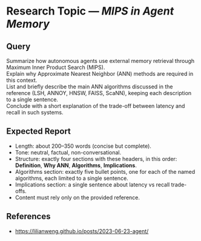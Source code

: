# Research Topic — _MIPS in Agent Memory_

## Query

Summarize how autonomous agents use external memory retrieval through Maximum Inner Product Search (MIPS).  
Explain why Approximate Nearest Neighbor (ANN) methods are required in this context.  
List and briefly describe the main ANN algorithms discussed in the reference (LSH, ANNOY, HNSW, FAISS, ScaNN), keeping each description to a single sentence.  
Conclude with a short explanation of the trade-off between latency and recall in such systems.

## Expected Report

- Length: about 200–350 words (concise but complete).
- Tone: neutral, factual, non-conversational.
- Structure: exactly four sections with these headers, in this order: **Definition**, **Why ANN**, **Algorithms**, **Implications**.
- Algorithms section: exactly five bullet points, one for each of the named algorithms, each limited to a single sentence.
- Implications section: a single sentence about latency vs recall trade-offs.
- Content must rely only on the provided reference.

## References

- https://lilianweng.github.io/posts/2023-06-23-agent/
